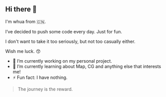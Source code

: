 ## Hi there 👋

I'm whua from 🇨🇳.

I’ve decided to push some code every day. Just for fun.

I don't want to take it too seriously, but not too casually either.

Wish me luck. 😙

- 🔭 I’m currently working on my personal project.
- 🌱 I’m currently learning about Map, CG and anything else that interests me!
- ⚡ Fun fact: I have nothing.

> The journey is the reward.

